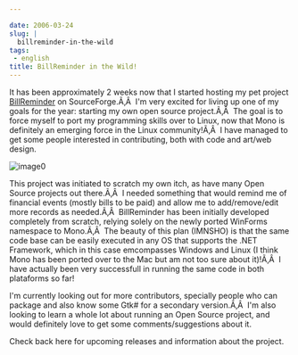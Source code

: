 ```yaml
---

date: 2006-03-24
slug: |
  billreminder-in-the-wild
tags:
 - english
title: BillReminder in the Wild!
---
```


It has been approximately 2 weeks now that I started hosting my pet
project [BillReminder](http://billreminder.sourceforge.net/) on
SourceForge.Ã‚Â  I'm very excited for living up one of my goals for the
year: starting my own open source project.Ã‚Â  The goal is to force
myself to port my programming skills over to Linux, now that Mono is
definitely an emerging force in the Linux community!Ã‚Â  I have managed
to get some people interested in contributing, both with code and
art/web design.

![image0](http://billreminder.sourceforge.net/images/BillReminder.png)

This project was initiated to scratch my own itch, as have many Open
Source projects out there.Ã‚Â  I needed something that would remind me
of financial events (mostly bills to be paid) and allow me to
add/remove/edit more records as needed.Ã‚Â  BillReminder has been
initially developed completely from scratch, relying solely on the newly
ported WinForms namespace to Mono.Ã‚Â  The beauty of this plan (IMNSHO)
is that the same code base can be easily executed in any OS that
supports the .NET Framework, which in this case emcompasses Windows and
Linux (I think Mono has been ported over to the Mac but am not too sure
about it)!Ã‚Â  I have actually been very successfull in running the same
code in both plataforms so far!

I'm currently looking out for more contributors, specially people who
can package and also know some Gtk\# for a secondary version.Ã‚Â  I'm
also looking to learn a whole lot about running an Open Source project,
and would definitely love to get some comments/suggestions about it.

Check back here for upcoming releases and information about the project.

